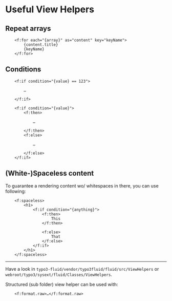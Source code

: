 Useful View Helpers
===================

Repeat arrays
-------------

```
    <f:for each="{array}" as="content" key="keyName">
        {content.title}
        {keyName}
    </f:for>
```

Conditions
----------

```
    <f:if condition="{value} == 123">
        
        …
    
    </f:if>

    <f:if condition="{value}">
        <f:then>
        
            …
        
        </f:then>
        <f:else>
        
            …
        
        </f:else>
    </f:if>
```

(White-)Spaceless content
-------------------------

To guarantee a rendering content wo/ whitespaces in there, you can use following:

```
    <f:spaceless>
        <h1>
            <f:if condition="{anything}">
                <f:then>
                    This
                </f:then>
    
                <f:else>
                    That
                </f:else>
            </f:if>
        </h1>
    </f:spaceless>
```

---

Have a look in `typo3-fluid/vendor/typo3fluid/fluid/src/ViewHelpers` or `webroot/typo3/sysext/fluid/Classes/ViewHelpers`.

Structured (sub folder) view helper can be used with:

```
    <f:format.raw>…</f:format.raw>
```

